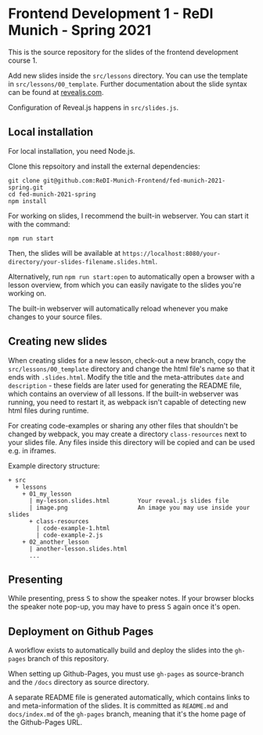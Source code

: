 # Frontend Development 1 - ReDI Munich - Spring 2021

This is the source repository for the slides of the frontend development course
1.

Add new slides inside the `src/lessons` directory. You can use the template in
`src/lessons/00_template`.  Further documentation about the slide syntax can be
found at [revealjs.com](https://revealjs.com/).

Configuration of Reveal.js happens in `src/slides.js`.

## Local installation

For local installation, you need Node.js.

Clone this repsoitory and install the external dependencies:

```
git clone git@github.com:ReDI-Munich-Frontend/fed-munich-2021-spring.git
cd fed-munich-2021-spring
npm install
```

For working on slides, I recommend the built-in webserver. You can start it with
the command:

```
npm run start
```

Then, the slides will be available at
`https://localhost:8080/your-directory/your-slides-filename.slides.html`.

Alternatively, run `npm run start:open` to automatically open a browser with a
lesson overview, from which you can easily navigate to the slides you're
working on.

The built-in webserver will automatically reload whenever you make changes to
your source files.

## Creating new slides

When creating slides for a new lesson, check-out a new branch, copy the
`src/lessons/00_template` directory and change the html file's name so that it
ends with `.slides.html`.  Modify the title and the meta-attributes `date` and
`description` - these fields are later used for generating the README file,
which contains an overview of all lessons. If the built-in webserver was
running, you need to restart it, as webpack isn't capable of detecting new html
files during runtime.

For creating code-examples or sharing any other files that shouldn't be changed
by webpack, you may create a directory `class-resources` next to your slides
file. Any files inside this directory will be copied and can be used e.g. in
iframes.

Example directory structure:

```
+ src
  + lessons
    + 01_my_lesson
      | my-lesson.slides.html        Your reveal.js slides file
      | image.png                    An image you may use inside your slides
      + class-resources
        | code-example-1.html
        | code-example-2.js
    + 02_another_lesson
      | another-lesson.slides.html
      ...
```

## Presenting

While presenting, press <kbd>S</kbd> to show the speaker notes. If your browser
blocks the speaker note pop-up, you may have to press <kbd>S</kbd> again once
it's open.

## Deployment on Github Pages

A workflow exists to automatically build and deploy the slides into the
`gh-pages` branch of this repository.

When setting up Github-Pages, you must use `gh-pages` as source-branch and the
`/docs` directory as source directory.

A separate README file is generated automatically, which contains links to and
meta-information of the slides. It is committed as `README.md` and
`docs/index.md` of the `gh-pages` branch, meaning that it's the home page of
the Github-Pages URL.

